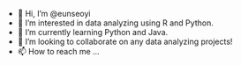 - 👋 Hi, I’m @eunseoyi
- 👀 I’m interested in data analyzing using R and Python.
- 🌱 I’m currently learning Python and Java.
- 💞️ I’m looking to collaborate on any data analyzing projects!
- 📫 How to reach me ...

<!---
eunseoyi/eunseoyi is a ✨ special ✨ repository because its `README.md` (this file) appears on your GitHub profile.
You can click the Preview link to take a look at your changes.
--->
